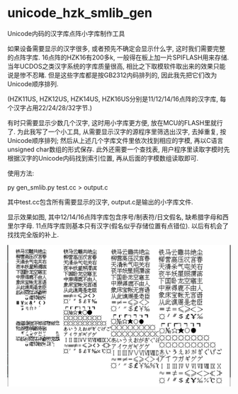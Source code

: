# unicode_hzk_smlib_gen
Unicode内码的汉字库点阵小字库制作工具

如果设备需要显示的汉字很多, 或者预先不确定会显示什么字, 这时我们需要完整的点阵字库.
16点阵的HZK16有200多k, 一般得在板上加一片SPIFLASH用来存储. 
当年UCDOS之类汉字系统的字库质量很高, 相比之下取模软件取出来的效果只能说是惨不忍睹. 
但是这些字库都是按GB2312内码排列的, 因此我先把它们改为Unicode顺序排列.

(HZK11US, HZK12US, HZK14US, HZK16US分别是11/12/14/16点阵的汉字库, 每个汉字占用22/24/28/32字节.)

有时只需要显示少数几个汉字, 这时用小字库更方便, 放在MCU的FLASH里就行了.
为此我写了一个小工具, 从需要显示汉字的源程序里筛选出汉字, 去掉重复, 按Unicode顺序排列;
然后从上述几个字库文件里依次找到相应的字模, 再以C语言unsigned char数组的形式保存.
此外还需要一个查找表, 用户程序里读取字模时先根据汉字的Unicode内码找到索引位置, 再从后面的字模数组读取即可.

使用方法: 

py gen_smlib.py test.cc > output.c

其中test.cc包含所有需要显示的汉字, output.c是输出的小字库文件.

显示效果如图, 其中12/14/16点阵字库包含序号/制表符/日文假名, 缺希腊字母和西里尔字母.
11点阵字库则基本只有汉字(假名似乎存储位置有点错位). 以后有机会了找找完全版的补上.

![效果图](output.png)
